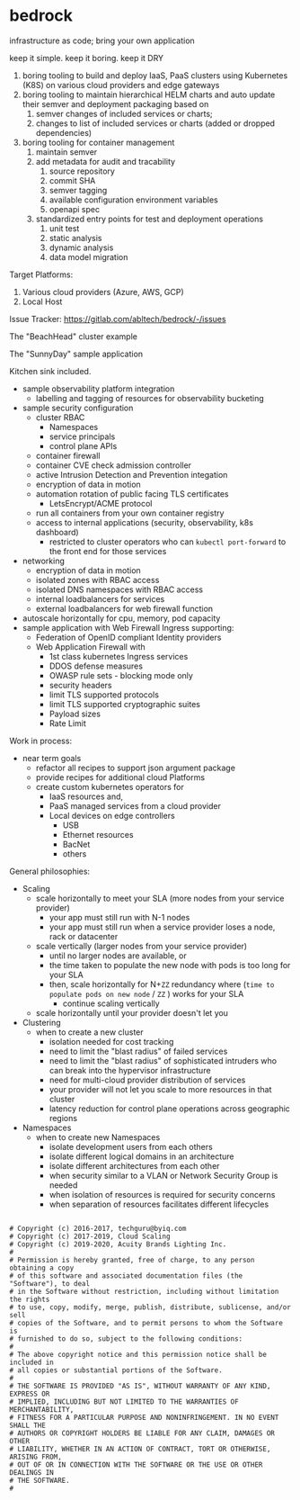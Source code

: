 # bedrock

infrastructure as code;  bring your own application

keep it simple.  keep it boring.  keep it DRY

1. boring tooling to build and deploy IaaS, PaaS clusters using Kubernetes (K8S) on various cloud providers and edge gateways
1. boring tooling to maintain hierarchical HELM charts and auto update their semver and deployment packaging based on
   1. semver changes of included services or charts;
   1. changes to list of included services or charts (added or dropped dependencies)
1. boring tooling for container management
   1. maintain semver
   1. add metadata for audit and tracability
      1. source repository
      1. commit SHA
      1. semver tagging
      1. available configuration environment variables
      1. openapi spec
   1. standardized entry points for test and deployment operations
      1. unit test
      1. static analysis
      1. dynamic analysis
      1. data model migration

Target Platforms:
1. Various cloud providers (Azure, AWS, GCP)
1. Local Host

Issue Tracker: https://gitlab.com/abltech/bedrock/-/issues

The "BeachHead" cluster example

The "SunnyDay" sample application

Kitchen sink included.
- sample observability platform integration
  - labelling and tagging of resources for observability bucketing
- sample security configuration
  - cluster RBAC
    - Namespaces
    - service principals
    - control plane APIs
  - container firewall
  - container CVE check admission controller
  - active Intrusion Detection and Prevention integation
  - encryption of data in motion
  - automation rotation of public facing TLS certificates
    - LetsEncrypt/ACME protocol
  - run all containers from your own container registry
  - access to internal applications (security, observability, k8s dashboard)
    - restricted to cluster operators who can `kubectl port-forward` to the front end for those services
- networking
  - encryption of data in motion
  - isolated zones with RBAC access
  - isolated DNS namespaces with RBAC access
  - internal loadbalancers for services
  - external loadbalancers for web firewall function
- autoscale horizontally for cpu, memory, pod capacity
- sample application with Web Firewall Ingress supporting:
  - Federation of OpenID compliant Identity providers
  - Web Application Firewall with
    - 1st class kubernetes Ingress services
    - DDOS defense measures
    - OWASP rule sets - blocking mode only
    - security headers
    - limit TLS supported protocols
    - limit TLS supported cryptographic suites
    - Payload sizes
    - Rate Limit

Work in process:
- near term goals
  - refactor all recipes to support json argument package
  - provide recipes for additional cloud Platforms
  - create custom kubernetes operators for
    - IaaS resources and,
    - PaaS managed services from a cloud provider
    - Local devices on edge controllers
      - USB
      - Ethernet resources
      - BacNet
      - others

General philosophies:
- Scaling
  - scale horizontally to meet your SLA (more nodes from your service provider)
    - your app must still run with N-1 nodes
    - your app must still run when a service provider loses a node, rack or datacenter
  - scale vertically (larger nodes from your service provider)
    - until no larger nodes are available, or
    - the time taken to populate the new node with pods is too long for your SLA
    - then, scale horizontally for N+`ZZ` redundancy where (`time to populate pods on new node` / `ZZ` ) works for your SLA
      - continue scaling vertically
  - scale horizontally until your provider doesn't let you
- Clustering
  - when to create a new cluster
    - isolation needed for cost tracking
    - need to limit the "blast radius" of failed services
    - need to limit the "blast radius" of sophisticated intruders who can break into the hypervisor infrastructure
    - need for multi-cloud provider distribution of services
    - your provider will not let you scale to more resources in that cluster
    - latency reduction for control plane operations across geographic regions
- Namespaces
  - when to create new Namespaces
    - isolate development users from each others
    - isolate different logical domains in an architecture
    - isolate different architectures from each other
    - when security similar to a VLAN or Network Security Group is needed
    - when isolation of resources is required for security concerns
    - when separation of resources facilitates different lifecycles

```

# Copyright (c) 2016-2017, techguru@byiq.com
# Copyright (c) 2017-2019, Cloud Scaling
# Copyright (c) 2019-2020, Acuity Brands Lighting Inc.
#
# Permission is hereby granted, free of charge, to any person obtaining a copy
# of this software and associated documentation files (the "Software"), to deal
# in the Software without restriction, including without limitation the rights
# to use, copy, modify, merge, publish, distribute, sublicense, and/or sell
# copies of the Software, and to permit persons to whom the Software is
# furnished to do so, subject to the following conditions:
#
# The above copyright notice and this permission notice shall be included in
# all copies or substantial portions of the Software.
#
# THE SOFTWARE IS PROVIDED "AS IS", WITHOUT WARRANTY OF ANY KIND, EXPRESS OR
# IMPLIED, INCLUDING BUT NOT LIMITED TO THE WARRANTIES OF MERCHANTABILITY,
# FITNESS FOR A PARTICULAR PURPOSE AND NONINFRINGEMENT. IN NO EVENT SHALL THE
# AUTHORS OR COPYRIGHT HOLDERS BE LIABLE FOR ANY CLAIM, DAMAGES OR OTHER
# LIABILITY, WHETHER IN AN ACTION OF CONTRACT, TORT OR OTHERWISE, ARISING FROM,
# OUT OF OR IN CONNECTION WITH THE SOFTWARE OR THE USE OR OTHER DEALINGS IN
# THE SOFTWARE.
#
```
